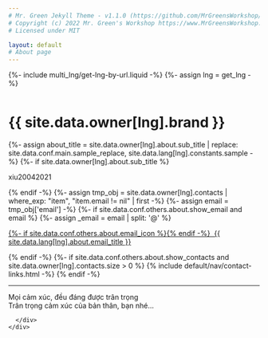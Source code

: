 ```yaml
---
# Mr. Green Jekyll Theme - v1.1.0 (https://github.com/MrGreensWorkshop/MrGreen-JekyllTheme)
# Copyright (c) 2022 Mr. Green's Workshop https://www.MrGreensWorkshop.com
# Licensed under MIT

layout: default
# About page
---
```

{%- include multi_lng/get-lng-by-url.liquid -%}
{%- assign lng = get_lng -%}
<div class="multipurpose-container about-container">
  <div class="row about-main">
    <div class="col-md-3 about-img">
      <img src="https://scontent.fsgn5-6.fna.fbcdn.net/v/t39.30808-6/306667129_405513998386591_595699962379756369_n.jpg?_nc_cat=108&ccb=1-7&_nc_sid=09cbfe&_nc_ohc=KPZN1-0v-RcAX-fJgyi&_nc_oc=AQk_ufIA7VQPyKGdEiEA19gNWVWVjHwVKkfnfFbdsxvIUVYdfcvyqfFX4rabs0DEMLQRXF-ENI3tiRKlIL75HAG7&tn=GcBuE94eE9H4cMBZ&_nc_ht=scontent.fsgn5-6.fna&oh=00_AfBAksiERwQedDVcX5NFqSV0yGwLvP42mwq6nHZ3rgw4gg&oe=6368B0FE" alt="">
    </div>
    <div class="col-md-9 about-header">
      <h1 translate="no">{{ site.data.owner[lng].brand }}</h1>
      <div class="meta-container">
        {%- assign about_title = site.data.owner[lng].about.sub_title | replace: site.data.conf.main.sample_replace, site.data.lang[lng].constants.sample -%}
        {%- if site.data.owner[lng].about.sub_title %}
          <p class="sub-title">
            xiu20042021
          </p>
        {% endif -%}
        {%- assign tmp_obj =  site.data.owner[lng].contacts | where_exp: "item", "item.email != nil" | first -%}
        {%- assign email = tmp_obj['email'] -%}
        {%- if site.data.conf.others.about.show_email and email %}
          {%- assign _email = email | split: '@' %}
          <p class="email">
            <a href="javascript:void(0);" onclick="setAddress('{{ _email[0] }}', '{{ _email[1] }}');">
              {%- if site.data.conf.others.about.email_icon %}<i class="{{ 'fa-fw ' }}{{ site.data.conf.others.about.email_icon }}"></i>{% endif -%}
              &nbsp;{{ site.data.lang[lng].about.email_title }}
            </a>
          </p>
        {% endif -%}
        {%- if site.data.conf.others.about.show_contacts and site.data.owner[lng].contacts.size > 0 %}
          {% include default/nav/contact-links.html -%}
        {% endif -%}
      </div>
    </div>
  </div>
  <div class="row about-divider">
    <hr>
  </div>
  <div class="row">
    <div class="col-md-12">
      <div class="about-msg markdown-style">
        Mọi cảm xúc, đều đáng được trân trọng <br>
		Trân trọng cảm xúc của bản thân, bạn nhé...

      </div>
    </div>
  </div>
</div>
